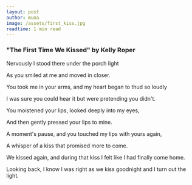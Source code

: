 ```yaml
---
layout: post
author: muna
image: /assets/first_kiss.jpg
readtime: 1 min read
---
```

### "The First Time We Kissed" by Kelly Roper

Nervously I stood there under the porch light

As you smiled at me and moved in closer.

You took me in your arms, and my heart began to thud so loudly

I was sure you could hear it but were pretending you didn't.

You moistened your lips, looked deeply into my eyes,

And then gently pressed your lips to mine.

A moment's pause, and you touched my lips with yours again,

A whisper of a kiss that promised more to come.

We kissed again, and during that kiss I felt like I had finally come home.

Looking back, I know I was right as we kiss goodnight and I turn out the light.